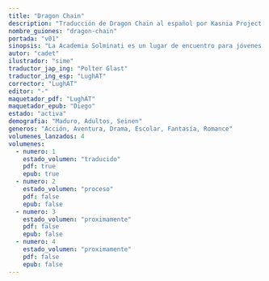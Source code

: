 ```yaml
---
title: "Dragon Chain"
description: "Traducción de Dragon Chain al español por Kasnia Project."
nombre_guiones: "dragon-chain"
portada: "v01"
sinopsis: "La Academia Solminati es un lugar de encuentro para jóvenes con sueños, esperanzas, ambiciones y diversas inquietudes. Entre ellos había un chico que ingresó a la escuela con el único propósito de apoyar el sueño de su amada. Sin embargo, la habilidad del chico, que hasta entonces solo existía en su imaginación, no mostraba mejoras. Fue objeto de burlas por parte de quienes lo rodeaban, no tenía amigos, se separó de su amada y sus pasos se detuvieron. No obstante, un día conoció a una anciana, y ese encuentro marcó el inicio de un cambio gradual en él. Esta es la historia de un chico que comienza a descubrir su verdadera fuerza."
autor: "cadet"
ilustrador: "sime"
traductor_jap_ing: "Polter Glast"
traductor_ing_esp: "LughAT"
corrector: "LughAT"
editor: "-"
maquetador_pdf: "LughAT"
maquetador_epub: "Diego"
estado: "activa"
demografia: "Maduro, Adultos, Seinen"
generos: "Acción, Aventura, Drama, Escolar, Fantasía, Romance"
volumenes_lanzados: 4
volumenes:
  - numero: 1
    estado_volumen: "traducido"
    pdf: true
    epub: true
  - numero: 2
    estado_volumen: "proceso"
    pdf: false
    epub: false
  - numero: 3
    estado_volumen: "proximamente"
    pdf: false
    epub: false
  - numero: 4
    estado_volumen: "proximamente"
    pdf: false
    epub: false
---
```

